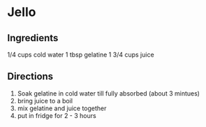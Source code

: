 # Jello

## Ingredients
1/4 cups cold water
1 tbsp gelatine
1 3/4 cups juice

## Directions
1. Soak gelatine in cold water till fully absorbed (about 3 mintues)
2. bring juice to a boil
3. mix gelatine and juice together
4. put in fridge for 2 - 3 hours
